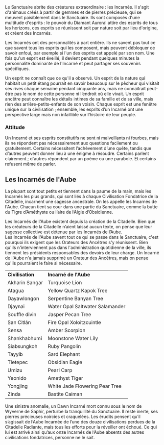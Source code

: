 Le Sanctuaire abrite des créatures extraordinaire : les Incarnés. Il s'agit d'animaux créés à partir de gemmes et de pierres précieuse, qui se meuvent paisiblement dans le Sanctuaire. Ils sont composés d'une multitude d'esprits : le pouvoir du Diamant Auroral attire des esprits de tous les horizons, ces esprits se réunissent soit par nature soit par lieu d'origine, et créent des Incarnés.
 
Les Incarnés ont des personnalités à part entière. Ils ne savent pas tout ce que savent tous les esprits qui les composent, mais peuvent débloquer ce savoir enfoui, par exemple si l'un des esprits est appelé par son nom. Une fois qu'un esprit est éveillé, il devient pendant quelques minutes la personnalité dominante de l'Incarné et peut partager ses souvenirs spécifiques.
 
Un esprit ne connaît que ce qu'il a observé. Un esprit de la nature qui habitait un petit étang pourrait en savoir beaucoup sur le pêcheur qui visitait ses rives chaque semaine pendant cinquante ans, mais ne connaîtrait peut-être pas le nom de cette personne ni l’endroit où elle vivait. Un esprit ancêtre peut connaître les détails intimes de sa famille et de sa ville, mais rien des arrière-petits-enfants de son voisin. Chaque esprit est une fenêtre unique sur la civilisation ; ensemble, les esprits d’un Incarné ont une perspective large mais non infaillible sur l’histoire de leur peuple.
 
### Attitude

Un Incarné et ses esprits constitutifs ne sont ni malveillants ni fourbes, mais ils ne répondent pas nécessairement aux questions facilement ou gratuitement. Certains nécessitent l’achèvement d’une quête, tandis que d’autres peuvent donner lieu à une énigme à résoudre. Certains parlent clairement ; d'autres répondent par un poème ou une parabole. Et certains refusent même de parler.
 
## Les Incarnés de l'Aube

La plupart sont tout petits et tiennent dans la paume de la main, mais les Incarnés les plus grands, qui sont liés à chaque Civilisation Fondatrice de la Citadelle, incarnent une sagesse ancestrale. On les appelle les Incarnés de l'Aube. Chacun tient sa cour dans une partie du Sanctuaire, comme la butte du Tigre d’Améthyste ou l’aire de l’Aigle d’Obsidienne.
 
Les Incarnés de l'Aube existent depuis la création de la Citadelle. Bien que les créateurs de la Citadelle n’aient laissé aucun texte, on pense que leur sagesse collective est détenue par les Incarnés de l’Aube.  
Les Incarnés de l'Aube savent tout ce qui se passe dans le Sanctuaire, c'est pourquoi ils exigent que les Orateurs des Ancêtres s'y réunissent. Bien qu'ils n'interviennent pas dans l'administration quotidienne de la ville, ils tiennent les présidents responsables des devoirs de leur charge. Un Incarné de l'Aube n'a jamais supprimé un Orateur des Ancêtres, mais on pense qu'ils pourraient le faire si nécessaire.
 
|   |   |
|---|---|
|**Civilisation**|**Incarné de l'Aube**|
|Akharin Sangar|Turquoise Lion|
|Atagua|Yellow Quartz Kapok Tree|
|Dayawlongon|Serpentine Banyan Tree|
|Djaynai|Water Opal Saltwater Salamander|
|Souffle divin|Jasper Pecan Tree|
|San Citlán|Fire Opal Xoloitzcuintle|
|Sensa|Amber Scorpion|
|Shankhabhumi|Moonstone Water Lily|
|Siabsungkoh|Ruby Pangolin|
|Tayyib|Sard Elephant|
|Tletepec|Obsidian Eagle|
|Umizu|Pearl Carp|
|Yeonido|Amethyst Tiger|
|Yongjing|White Jade Flowering Pear Tree|
|Zinda|Bastite Caiman|
 
Une sinistre anomalie, un Dawn Incarné mort connu sous le nom de Wyverne de Saphir, perturbe la tranquillité du Sanctuaire. Il reste inerte, ses pierres précieuses noircies et craquelées. Les érudits pensent qu’il s’agissait de l’Aube Incarnée de l’une des douze civilisations perdues de la Citadelle Radiante, mais tous les efforts pour la réveiller ont échoué. Ce qui lui est arrivé ainsi qu’aux onze Incarnés de l’Aube absents des autres civilisations fondatrices, personne ne le sait.